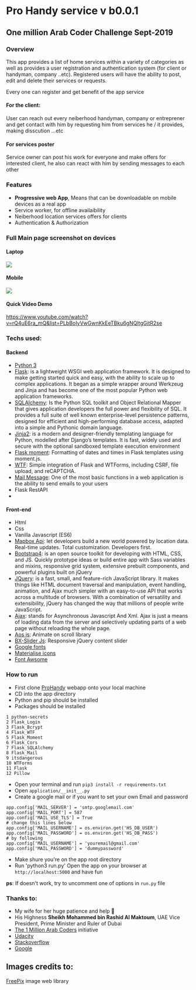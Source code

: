 # Pro Handy service v b0.0.1
## One million Arab Coder Challenge Sept-2019
### Overview
This app provides a list of home services within a variety of categories as well as provides a user registration and authentication system (for client or handyman, company ..etc). Registered users will have the ability to post, edit and delete their services or requests.

Every one can register and get benefit of the app service
#### For the client:
User can reach out every neiberhood handyman, company or entreprener and get contact with him by requesting him from services he / it provides, making disscution ...etc

#### For services poster
Service owner can post his work for everyone and make offers for interested client, he also can react with him by sending messages to each other

### Features
* **Progressive web App**, Means that can be downloadable on mobile devices as a real app
* Service worker, for offline availaibility
* Neiberhood location services offers for clients 
* Authentication & Authorization

### Full Main page screenshot on devices
#### Laptop
![](imgs-doc/screen-laptop.png?raw=true)

#### Mobile
![](imgs-doc/screen-mobile.png?raw=true)

#### Quick Video Demo
https://www.youtube.com/watch?v=rQ4uE6ra_mQ&list=PLbBoIyVwGwnKkEeTBku6gNQltgGitR2se


### Techs used:
#### Backend
* [Python 3](https://www.python.org/download/releases/3.0/)
* [Flask](https://flask.palletsprojects.com/en/1.0.x/): is a lightweight WSGI web application framework. It is designed to make getting started quick and easy, with the ability to scale up to complex applications. It began as a simple wrapper around Werkzeug and Jinja and has become one of the most popular Python web application frameworks.
* [SQLAlchemy](https://www.sqlalchemy.org/): Is the Python SQL toolkit and Object Relational Mapper that gives application developers the full power and flexibility of SQL. It provides a full suite of well known enterprise-level persistence patterns, designed for efficient and high-performing database access, adapted into a simple and Pythonic domain language.
* [Jinja2](https://jinja.palletsprojects.com/en/2.10.x/): is a modern and designer-friendly templating language for Python, modelled after Django’s templates. It is fast, widely used and secure with the optional sandboxed template execution environment
* [Flask moment](https://github.com/miguelgrinberg/Flask-Moment): Formatting of dates and times in Flask templates using moment.js.
* [WTF](https://flask-wtf.readthedocs.io/en/stable/): Simple integration of Flask and WTForms, including CSRF, file upload, and reCAPTCHA.
* [Mail Message](https://pythonhosted.org/Flask-Mail/): One of the most basic functions in a web application is the ability to send emails to your users
* Flask RestAPI
* 
#### Front-end
* Html
* Css
* Vanilla Javascript (ES6)
* [Mapbox Api](https://mapbox.com): let developers build a new world powered by location data. Real-time updates. Total customization. Developers first.
* [Bootstrap4](https://getbootstrap.com/): is an open source toolkit for developing with HTML, CSS, and JS. Quickly prototype ideas or build  entire app with Sass variables and mixins, responsive grid system, extensive prebuilt components, and powerful plugins built on jQuery
* [JQuery](https://jquery.com): is a fast, small, and feature-rich JavaScript library. It makes things like HTML document traversal and manipulation, event handling, animation, and Ajax much simpler with an easy-to-use API that works across a multitude of browsers. With a combination of versatility and extensibility, jQuery has changed the way that millions of people write JavaScript.
* [Ajax](https://www.tutorialrepublic.com/javascript-tutorial/javascript-ajax.php): stands for Asynchronous Javascript And Xml. Ajax is just a means of loading data from the server and selectively updating parts of a web page without reloading the whole page.
* [Aos js](https://github.com/michalsnik/aos): Animate on scroll library
* [BX-Slider Js](https://bxslider.com/): Responsive jQuery content slider
* [Google fonts](https://fonts.google.com)
* [Materialise icons](https://material.io/resources/icons)
* [Font Awsome](https://fontawesome.com/)


### How to run
* First clone [ProHandy](https://github.com/Adetec/home-service) webapp onto your local machine
* CD into the app directory
* Python and pip should be installed
* Packages should  be installed
```
1 python-secrets
2 Flask_Login
3 Flask_Bcrypt
4 Flask_WTF
5 Flask_Moment
6 Flask_Cors
7 Flask_SQLAlchemy
8 Flask_Mail
9 itsdangerous
10 WTForms
11 Flask
12 Pillow
```

* Open your terminal and run ```pip3 install -r requirements.txt```
* Open `application/__init__.py`
* Create a google mail or if you want to set your own Email and password

```
app.config['MAIL_SERVER'] = 'smtp.googlemail.com'
app.config['MAIL_PORT'] = 587
app.config['MAIL_USE_TLS'] = True
# change this lines below
app.config['MAIL_USERNAME'] = os.environ.get('HS_DB_USER')
app.config['MAIL_PASSWORD'] = os.environ.get('HS_DB_PASS')
# by following
app.config['MAIL_USERNAME'] = 'youremail@gmail.com'
app.config['MAIL_PASSWORD'] = 'dummypassword'
```

* Make shure you're on the app root directory
* Run 'python3 run.py'
Open the app on your browser at `http://localhost:5000` and have fun

**ps**: If doesn't work, try to uncomment one of options in `run.py` file


### Thanks to:
* My wife for her huge patience and help :rose:
* His Highness **Sheikh Mohammed bin Rashid Al Maktoum**, UAE Vice President, Prime Minister and Ruler of Dubai
* [The 1 Million Arab Coders](/http://www.arabcoders.ae) initiative
* [Udacity](https://udacity.com)
* [Stackoverflow](https://stackoverflow.com)
* [Google](https://google.com)


## Images credits to:
[FreePix](freepik.com) image web library
